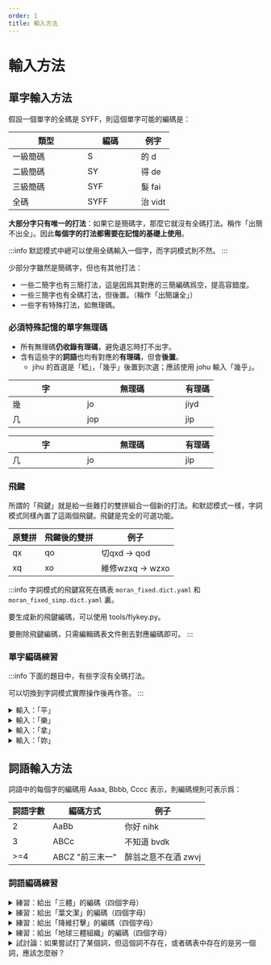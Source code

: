 ```yaml
---
order: 1
title: 輸入方法
---
```


# 輸入方法

## 單字輸入方法

假設一個單字的全碼是 SYFF，則這個單字可能的編碼是：

<table><thead><tr><th width="133">類型</th><th width="90">編碼</th><th>例字</th></tr></thead><tbody><tr><td>一級簡碼</td><td>S</td><td>的 d</td></tr><tr><td>二級簡碼</td><td>SY</td><td>得 de</td></tr><tr><td>三級簡碼</td><td>SYF</td><td>髮 fai</td></tr><tr><td>全碼</td><td>SYFF</td><td>治 vidt</td></tr></tbody></table>

**大部分字只有唯一的打法**：如果它是簡碼字，那麼它就沒有全碼打法。稱作「出簡不出全」。因此**每個字的打法都需要在記憶的基礎上使用**。

:::info
默認模式中總可以使用全碼輸入一個字，而字詞模式則不然。
:::

少部分字雖然是簡碼字，但也有其他打法：

* 一些二簡字也有三簡打法，這是因爲其對應的三簡編碼爲空，提高容錯度。
* 一些三簡字也有全碼打法，但後置。（稱作「出簡讓全」）
* 一些字有特殊打法，如無理碼。

### 必須特殊記憶的單字無理碼

* 所有無理碼**仍收錄有理碼**，避免遺忘時打不出字。
* 含有這些字的**詞語**也均有對應的**有理碼**，但會**後置**。
  * jihu 的首選是「嵇」，「幾乎」後置到次選；應該使用 johu 輸入「幾乎」。

[//]: # ({% tabs %})
[//]: # ({% tab title="傳承字版碼表" %})
<table><thead><tr><th width="132">字</th><th width="179">無理碼</th><th>有理碼</th></tr></thead><tbody><tr><td>幾</td><td>jo</td><td>jiyd</td></tr><tr><td>几</td><td>jop</td><td>jip</td></tr></tbody></table>

[//]: # ({% endtab %})

[//]: # ({% tab title="簡化字版碼表" %})
<table><thead><tr><th width="132">字</th><th width="179">無理碼</th><th>有理碼</th></tr></thead><tbody><tr><td>几</td><td>jo</td><td>jip</td></tr></tbody></table>

[//]: # ({% endtab %})
[//]: # ({% endtabs %})

### 飛鍵

所謂的「飛鍵」就是給一些難打的雙拼組合一個新的打法。和默認模式一樣，字詞模式同樣內置了這兩個飛鍵。飛鍵是完全的可選功能。

| 原雙拼 | 飛鍵後的雙拼 | 例子             |
| --- | ------ | -------------- |
| qx  | qo     | 切qxd -> qod    |
| xq  | xo     | 維修wzxq -> wzxo |

:::info
字詞模式的飛鍵寫死在碼表 `moran_fixed.dict.yaml` 和 `moran_fixed_simp.dict.yaml` 裏。

要生成新的飛鍵編碼，可以使用 tools/flykey.py。

要刪除飛鍵編碼，只需編輯碼表文件刪去對應編碼即可。
:::

### 單字編碼練習

:::info
下面的題目中，有些字沒有全碼打法。

可以切換到字詞模式實際操作後再作答。
:::

<details>

<summary>輸入：「平」</summary>

p，「平」是一簡字

</details>

<details>

<summary>輸入：「樂」</summary>

le，「樂」是二簡字

</details>

<details>

<summary>輸入：「拿」</summary>

nau，「拿」是三簡字

</details>

<details>

<summary>輸入：「妳」</summary>

nine，「妳」是全碼字

</details>

## 詞語輸入方法

詞語中的每個字的編碼用 Aaaa, Bbbb, Cccc 表示，則編碼規則可表示爲：

| 詞語字數 | 編碼方式        | 例子           |
| ---- | ----------- | ------------ |
| 2    | AaBb        | 你好 nihk      |
| 3    | ABCc        | 不知道 bvdk     |
| >=4  | ABCZ "前三末一" | 醉翁之意不在酒 zwvj |

### 詞語編碼練習

<details>

<summary>練習：給出「三體」的編碼（四個字母）</summary>

sjti

根據第一條規則，取兩個字的雙拼碼

</details>

<details>

<summary>練習：給出「葉文潔」的編碼（四個字母）</summary>

ywjx

根據第二條規則，前兩個字取首碼，最後一字取完整的雙拼碼

</details>

<details>

<summary>練習：給出「降維打擊」的編碼（四個字母）</summary>

jwdj

根據最後一條規則，取每個字的首碼

</details>

<details>

<summary>練習：給出「地球三體組織」的編碼（四個字母）</summary>

dqsv

根據最後一條規則，取前三字和最後一字的首碼

</details>

<details>

<summary>試討論：如果嘗試打了某個詞，但這個詞不存在，或者碼表中存在的是另一個詞，應該怎麼辦？</summary>

1. 可以使用造詞功能，或編輯碼表增加該詞。
2. 逐字輸入這個詞。

一般來說，除非某個詞真的很常用，否則通常更推薦逐字輸入的方法。在熟悉單字編碼後，逐字輸入的速度一般會比打兩字詞更快。這是因爲字的數量少，編碼更容易熟悉，所以擊鍵速度更快，也不用擔心這個詞是否存在，故而綜合來說會更快一些。對於超長的多字詞，一般打詞更快，但需要付出記憶成本，需要自己權衡。

</details>
